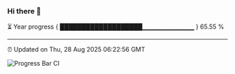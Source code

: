 ### Hi there 👋

⏳ Year progress { ███████████████████▁▁▁▁▁▁▁▁▁▁▁ } 65.55 %

---

⏰ Updated on Thu, 28 Aug 2025 06:22:56 GMT

![Progress Bar CI](https://github.com/liununu/liununu/workflows/Progress%20Bar%20CI/badge.svg)
